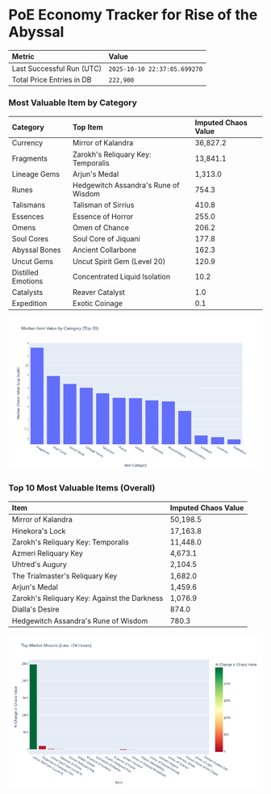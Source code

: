 # PoE Economy Tracker for Rise of the Abyssal

<!-- START_MAINTENANCE -->
| Metric | Value |
|:---|:---|
| Last Successful Run (UTC) | `2025-10-10 22:37:05.699270` |
| Total Price Entries in DB | `222,900` |

<!-- END_MAINTENANCE -->

<!-- START_DATAFRAME_DEBUG -->
<!-- END_DATAFRAME_DEBUG -->

<!-- START_CATEGORY_ANALYSIS -->
### Most Valuable Item by Category
| Category | Top Item | Imputed Chaos Value |
| :--- | :--- | :--- |
| Currency | Mirror of Kalandra | 36,827.2 |
| Fragments | Zarokh's Reliquary Key: Temporalis | 13,841.1 |
| Lineage Gems | Arjun's Medal | 1,313.0 |
| Runes | Hedgewitch Assandra's Rune of Wisdom | 754.3 |
| Talismans | Talisman of Sirrius | 410.8 |
| Essences | Essence of Horror | 255.0 |
| Omens | Omen of Chance | 206.2 |
| Soul Cores | Soul Core of Jiquani | 177.8 |
| Abyssal Bones | Ancient Collarbone | 162.3 |
| Uncut Gems | Uncut Spirit Gem (Level 20) | 120.9 |
| Distilled Emotions | Concentrated Liquid Isolation | 10.2 |
| Catalysts | Reaver Catalyst | 1.0 |
| Expedition | Exotic Coinage | 0.1 |


![Category Analysis Chart](charts/category_analysis.png)
<!-- END_ANALYSIS -->

<!-- START_ANALYSIS -->
### Top 10 Most Valuable Items (Overall)
| Item | Imputed Chaos Value |
| :--- | :--- |
| Mirror of Kalandra | 50,198.5 |
| Hinekora's Lock | 17,163.8 |
| Zarokh's Reliquary Key: Temporalis | 11,448.0 |
| Azmeri Reliquary Key | 4,673.1 |
| Uhtred's Augury | 2,104.5 |
| The Trialmaster's Reliquary Key | 1,682.0 |
| Arjun's Medal | 1,459.6 |
| Zarokh's Reliquary Key: Against the Darkness | 1,076.9 |
| Dialla's Desire | 874.0 |
| Hedgewitch Assandra's Rune of Wisdom | 780.3 |


![Market Movers Chart](charts/market_movers.png)
<!-- END_ANALYSIS -->
